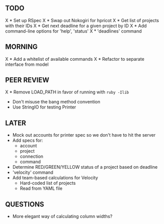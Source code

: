 ## TODO

X * Set up RSpec
X * Swap out Nokogiri for hpricot
X * Get list of projects with their IDs
X * Get next deadline for a given project by ID
X * Add command-line options for 'help', 'status'
X * 'deadlines' command

## MORNING

X * Add a whitelist of available commands
X * Refactor to separate interface from model

## PEER REVIEW

X * Remove LOAD_PATH in favor of running with `ruby -Ilib`
* Don't misuse the bang method convention
* Use StringIO for testing Printer

## LATER

* Mock out accounts for printer spec so we don't have to hit the server
* Add specs for:
  * account
  * project
  * connection
  * command
* Determine RED/GREEN/YELLOW status of a project based on deadline
* 'velocity' command
* Add team-based calculations for Velocity
  * Hard-coded list of projects
  * Read from YAML file

## QUESTIONS

* More elegant way of calculating column widths?